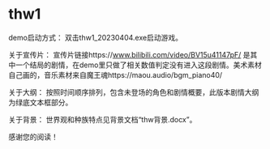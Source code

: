 # thw1
demo启动方式：
双击thw1_20230404.exe启动游戏。

关于宣传片：
宣传片链接https://www.bilibili.com/video/BV15u41147pF/
是其中一个结局的剧情，在demo里只做了相关数值判定没有进入这段剧情。美术素材自己画的，音乐素材来自魔王魂https://maou.audio/bgm_piano40/

关于大纲：
按照时间顺序排列，包含未登场的角色和剧情概要，此版本剧情大纲为绿底文本框部分。

关于背景：
世界观和种族特点见背景文档“thw背景.docx”。

感谢您的阅读！
